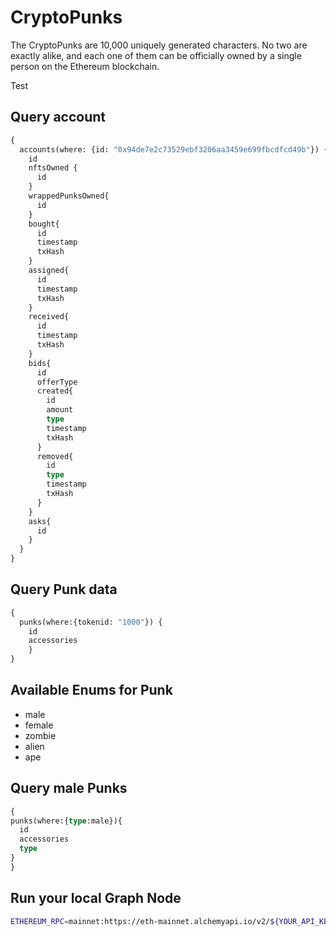 # CryptoPunks
The CryptoPunks are 10,000 uniquely generated characters. 
No two are exactly alike, and each one of them can be officially owned by a single person on the Ethereum blockchain.

Test

## Query account
```graphql
{
  accounts(where: {id: "0x94de7e2c73529ebf3206aa3459e699fbcdfcd49b"}) {
    id
    nftsOwned {
      id
    }
    wrappedPunksOwned{
      id
    }
    bought{
      id
      timestamp
      txHash
    }
    assigned{
      id
      timestamp
      txHash
    }
    received{
      id
      timestamp
      txHash
    }
    bids{
      id
      offerType
      created{
        id
        amount
        type
        timestamp
        txHash
      }
      removed{
        id
        type
        timestamp
        txHash
      }
    }
    asks{
      id
    }
  }
}


```
## Query Punk data
```graphql
{
  punks(where:{tokenid: "1000"}) {
    id
    accessories
    }
}
```
## Available Enums for Punk
- male
- female
- zombie
- alien
- ape

## Query male Punks
```graphql
{
punks(where:{type:male}){
  id
  accessories
  type
}
}
```

## Run your local Graph Node

```bash
ETHEREUM_RPC=mainnet:https://eth-mainnet.alchemyapi.io/v2/${YOUR_API_KEY} docker compose up 
```
